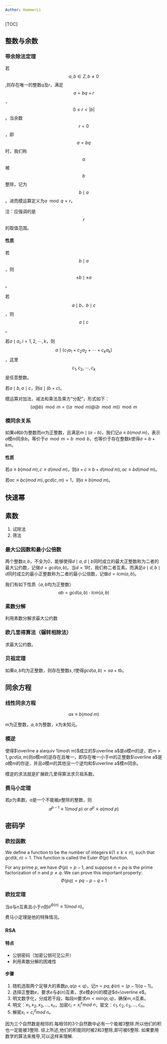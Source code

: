```yaml
---
Author: HammerLi
---
```


[TOC]

## 整数与余数

### 带余除法定理

若$$ a,b\in Z,b\neq 0 $$,则存在唯一的整数$q$及$r$，满足$$a=bq+r$$，$$0\leqslant r< \left |b  \right |$$。当余数$$r=0$$，即$$a=bq$$时，我们称$$a$$被$$b$$整除，记为$$b\mid a$$。进而模运算定义为$a \mod q=r$。

注：应强调的是$$r$$的取值范围。

#### 性质

若$$b\mid a$$，则$$\pm b\mid\pm  a$$。

若$$a\mid b，b\mid c$$，则$$a\mid c$$。

若$a\mid a_i,i=1,2,\cdots,k$，则$$a\mid(c_1a_1+c_2a_2+\cdots+c_ka_k)$$，这里$$c_1,c_2,\cdots,c_k$$是任意整数。

若$a\mid b,a\mid c$，则$a\mid (b+c)$。

模运算对加法，减法和乘法及乘方“分配”，形式如下：
$$
(a@b)\mod m=((a\mod m)@(b\mod m))\mod m
$$

### 模同余关系

如果$a$和$b$为整数而$m$为正整数，且满足$m\mid (a-b)$，我们记$a\equiv b(mod \ m)$，表示$a$模$m$同余$b$。等价于$a\mod m=b\mod b$，也等价于存在整数$k$使得$a=b+km$。

#### 性质

若$a\equiv b(mod \ m),c\equiv d(mod \ m)$，则$a+c\equiv b+d(mod \ m),ac\equiv bd(mod \ m)$。

若$ac\equiv bc(mod \ m),gcd(c,m)=1$，则$a\equiv b(mod \ m)$。

## 快速幂

## 素数

1. 试除法
2. 筛法

### 最大公因数和最小公倍数

两个整数$a,b$，不全为0，能够使得$d\mid a,d\mid b$同时成立的最大正整数称为二者的最大公约数，记做$d=gcd(a,b)$。当$d=1$时，我们称二者互素。而满足$a\mid d,b\mid d$同时成立的最小正整数称为二者的最小公倍数，记做$d=lcm(a,b)$。

我们有如下性质（$a,b$均为正整数）
$$
ab=gcd(a,b)\cdot lcm(a,b)
$$

### 素数分解

利用素数分解求最大公约数

### 欧几里得算法（辗转相除法）

求最大公约数。

### 贝祖定理

如果$a,b$均为正整数，则存在整数$s,t$使得$gcd(a,b)=sa+tb$。

## 同余方程

### 线性同余方程

$$
ax\equiv b(mod\ m)
$$

$m$为正整数，$a,b$为整数，$x$为未知元。

### 模逆

使得$\overline a a\equiv 1(mod\ m)$成立的$\overline a$是$a$模$m$的逆，若$m>1,gcd(a,m)$则$a$模$m$的逆存在且唯一，即存在唯一小于$m$的正整数$\overline a$是$a$模$m$的你逆，并且$a$模$m$的其他没一个逆均和$\overline a$模$m$同余。

模逆的求法就是扩展欧几里得算法求贝祖系数。

### 费马小定理

若$p$为素数，$a$是一个不能被$p$整除的整数，则
$$
a^{p-1}\equiv 1(mod \ p)\ or \ a^p\equiv a(mod \ p)
$$

## 密码学

 ### 欧拉函数

We define a function to be the number of integers $k(1\le k\le n)$, such that $gcd(k, n) = 1$. This function is called the Euler $\Phi(p)$ function.

For any prime $p$, we have $\Phi(p)=p-1$, and suppose $n=pq$ is the prime factorization of $n$ and $p\ne q$. We can prove this important property:
$$
\Phi(pq)=pq-p-q+1
$$

### 欧拉定理

当$a$与$n$互素且小于$n$则$a^{\Phi(n)}\equiv 1(mod \ n)$。

费马小定理是他的特殊情况。

### RSA

#### 特点

- 公钥密码（加密公钥可见公开）
- 利用素数分解的困难性

#### 步骤

1. 随机选取两个足够大的素数$p,q(p<q)$，记$n=pq,\phi(n)=(p-1)(q-1)$。
2. 选择正整数$e$，要求$e$与$\phi(n)$互素，求$e$模$\phi(n)$的模逆$d=\overline e$。
3. 明文数字化，分成若干段，每段$m$要求$m<min(p,q)$，确保$m,n$互素。
4. 明文：$x_1,x_2,x_3,\ldots,x_n$，加密$c_i=x_i^emod \ n$，密文：$c_1,c_2,c_3,\ldots,c_n$。
5. 解密$x_i=c_i^dmod\ n$。

因为三个自然数是相邻的.每相邻的3个自然数中必有一个能被3整除.所以他们的积也一定能被3整除.
综上所述,他们的积能同时被2和3整除,即可被6整除.
如果要用数学的算法来推导,可以这样来理解.